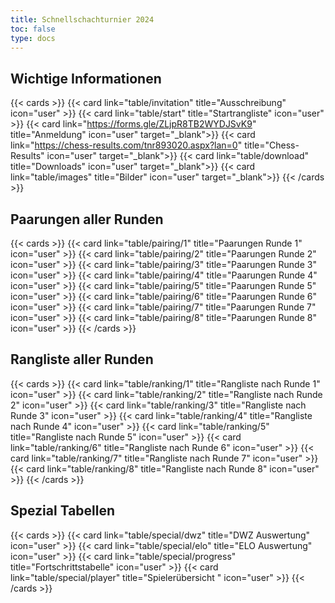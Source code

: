 ```yaml
---
title: Schnellschachturnier 2024
toc: false
type: docs
---
```



## Wichtige Informationen 
{{< cards >}}
  {{< card link="table/invitation" title="Ausschreibung" icon="user" >}}
  {{< card link="table/start" title="Startrangliste" icon="user" >}}
  {{< card link="https://forms.gle/ZLjpR8TB2WYDJSvK9" title="Anmeldung" icon="user" target="_blank">}}
  {{< card link="https://chess-results.com/tnr893020.aspx?lan=0" title="Chess-Results" icon="user" target="_blank">}}
  {{< card link="table/download" title="Downloads" icon="user" target="_blank">}}
  {{< card link="table/images" title="Bilder" icon="user" target="_blank">}}
{{< /cards >}}
## Paarungen aller Runden 

{{< cards >}}
  {{< card link="table/pairing/1" title="Paarungen Runde 1" icon="user" >}}
  {{< card link="table/pairing/2" title="Paarungen Runde 2" icon="user" >}}
  {{< card link="table/pairing/3" title="Paarungen Runde 3" icon="user" >}}
  {{< card link="table/pairing/4" title="Paarungen Runde 4" icon="user" >}}
  {{< card link="table/pairing/5" title="Paarungen Runde 5" icon="user" >}}
  {{< card link="table/pairing/6" title="Paarungen Runde 6" icon="user" >}}
  {{< card link="table/pairing/7" title="Paarungen Runde 7" icon="user" >}}
  {{< card link="table/pairing/8" title="Paarungen Runde 8" icon="user" >}}
{{< /cards >}}

## Rangliste aller Runden 

{{< cards >}}
  {{< card link="table/ranking/1" title="Rangliste nach Runde 1" icon="user" >}}
  {{< card link="table/ranking/2" title="Rangliste nach Runde 2" icon="user" >}}
  {{< card link="table/ranking/3" title="Rangliste nach Runde 3" icon="user" >}}
  {{< card link="table/ranking/4" title="Rangliste nach Runde 4" icon="user" >}}
  {{< card link="table/ranking/5" title="Rangliste nach Runde 5" icon="user" >}}
  {{< card link="table/ranking/6" title="Rangliste nach Runde 6" icon="user" >}}
  {{< card link="table/ranking/7" title="Rangliste nach Runde 7" icon="user" >}}
  {{< card link="table/ranking/8" title="Rangliste nach Runde 8" icon="user" >}}
{{< /cards >}}

## Spezial Tabellen
{{< cards >}}
  {{< card link="table/special/dwz" title="DWZ Auswertung" icon="user" >}}
  {{< card link="table/special/elo" title="ELO Auswertung" icon="user" >}}
  {{< card link="table/special/progress" title="Fortschrittstabelle" icon="user" >}}
  {{< card link="table/special/player" title="Spielerübersicht  " icon="user" >}}
{{< /cards >}}